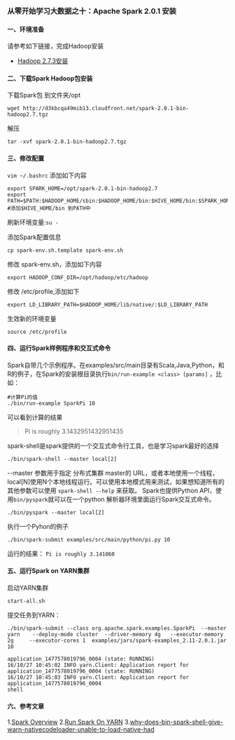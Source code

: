 ### 从零开始学习大数据之十：Apache Spark 2.0.1 安装

#### 一、环境准备

请参考如下链接，完成Hadoop安装

- [Hadoop 2.7.3安装](http://note.youdao.com/noteshare?id=e10087e26ea8651007b05eb7d25e5817)

#### 二、下载Spark Hadoop包安装

下载Spark包 到文件夹/opt
```shell
wget http://d3kbcqa49mib13.cloudfront.net/spark-2.0.1-bin-hadoop2.7.tgz
```

解压

```shell
tar -xvf spark-2.0.1-bin-hadoop2.7.tgz
```
#### 三、修改配置

`vim ~/.bashrc`
添加如下内容
```shell
export SPARK_HOME=/opt/spark-2.0.1-bin-hadoop2.7
export PATH=$PATH:$HADOOP_HOME/sbin:$HADOOP_HOME/bin:$HIVE_HOME/bin:$SPARK_HOME/bin #添加$HIVE_HOME/bin 到PATH中
```
刷新环境变量:`su -`

添加Spark配置信息

```shell
cp spark-env.sh.template spark-env.sh
```

修改 spark-env.sh，添加如下内容
```shell
export HADOOP_CONF_DIR=/opt/hadoop/etc/hadoop
```

修改  /etc/profile,添加如下

```shell
export LD_LIBRARY_PATH=$HADOOP_HOME/lib/native/:$LD_LIBRARY_PATH
```

生效新的环境变量
```shell
source /etc/profile
```

#### 四、运行Spark样例程序和交互式命令

Spark自带几个示例程序。在examples/src/main目录有Scala,Java,Python，和R的例子，在Spark的安装根目录执行`bin/run-example <class> [params]` ，比如：

```shell
#计算Pi的值
./bin/run-example SparkPi 10
```

可以看到计算的结果

>Pi is roughly 3.1432951432951435

spark-shell是spark提供的一个交互式命令行工具，也是学习spark最好的选择

```shell
./bin/spark-shell --master local[2]
```

--master  参数用于指定 分布式集群 master的 URL，或者本地使用一个线程，local[N]使用N个本地线程运行。可以使用本地模式用来测试，如果想知道所有的其他参数可以使用 `spark-shell --help` 来获取。 Spark也提供Python API，使用`bin/pyspark`就可以在一个python 解析器环境里面运行Spark交互式命令。

```shell
./bin/pyspark --master local[2]
```

执行一个Pyhon的例子

```shell
./bin/spark-submit examples/src/main/python/pi.py 10
```
运行的结果： `Pi is roughly 3.141060`


#### 五、运行Spark on YARN集群

启动YARN集群
```shell
start-all.sh
```
提交任务到YARN：

```shell
./bin/spark-submit --class org.apache.spark.examples.SparkPi  --master yarn    --deploy-mode cluster  --driver-memory 4g   --executor-memory 2g     --executor-cores 1  examples/jars/spark-examples_2.11-2.0.1.jar 10

application_1477578019796_0004 (state: RUNNING)
16/10/27 10:45:02 INFO yarn.Client: Application report for application_1477578019796_0004 (state: RUNNING)
16/10/27 10:45:03 INFO yarn.Client: Application report for application_1477578019796_0004
shell
```

#### 六、参考文章

1.[Spark Overview](http://spark.apache.org/docs/latest/)
2.[Run Spark On YARN](http://spark.apache.org/docs/latest/running-on-yarn.html)
3.[why-does-bin-spark-shell-give-warn-nativecodeloader-unable-to-load-native-had](http://stackoverflow.com/questions/23572724/why-does-bin-spark-shell-give-warn-nativecodeloader-unable-to-load-native-had)

